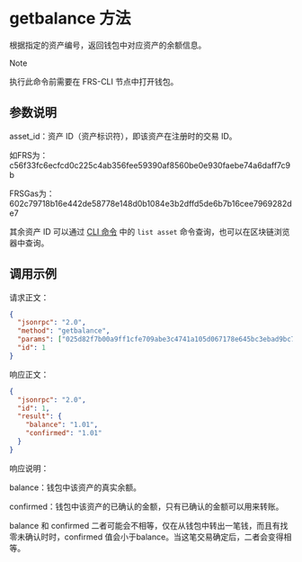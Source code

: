 # getbalance 方法

根据指定的资产编号，返回钱包中对应资产的余额信息。

> [!Note]
> 执行此命令前需要在 FRS-CLI 节点中打开钱包。

## 参数说明

asset_id：资产 ID（资产标识符），即该资产在注册时的交易 ID。

如FRS为：c56f33fc6ecfcd0c225c4ab356fee59390af8560be0e930faebe74a6daff7c9b

FRSGas为：602c79718b16e442de58778e148d0b1084e3b2dffd5de6b7b16cee7969282de7

其余资产 ID 可以通过 [CLI 命令](../cli.md) 中的 `list asset` 命令查询，也可以在区块链浏览器中查询。

## 调用示例

请求正文：

```json
{
  "jsonrpc": "2.0",
  "method": "getbalance",
  "params": ["025d82f7b00a9ff1cfe709abe3c4741a105d067178e645bc3ebad9bc79af47d4"],
  "id": 1
}
```

响应正文：

```json
{
  "jsonrpc": "2.0",
  "id": 1,
  "result": {
    "balance": "1.01",
    "confirmed": "1.01"
  }
}
```

响应说明：

balance：钱包中该资产的真实余额。

confirmed：钱包中该资产的已确认的金额，只有已确认的金额可以用来转账。

balance 和 confirmed 二者可能会不相等，仅在从钱包中转出一笔钱，而且有找零未确认时时，confirmed 值会小于balance。当这笔交易确定后，二者会变得相等。

